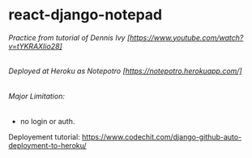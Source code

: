 # react-django-notepad

###### Practice from tutorial of Dennis Ivy [https://www.youtube.com/watch?v=tYKRAXIio28]
###### Deployed at Heroku as Notepotro [https://notepotro.herokuapp.com/] 
###### Major Limitation: 
- no login or auth. 

Deployement tutorial: https://www.codechit.com/django-github-auto-deployment-to-heroku/

